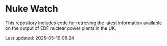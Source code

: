 # Nuke Watch

This repository includes code for retrieving the latest information available on the output of EDF nuclear power plants in the UK.

Last updated: 2025-05-19 06:24